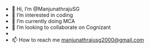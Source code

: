 - 👋 Hi, I’m @ManjunathrajuSG
- 👀 I’m interested in coding
- 🌱 I’m currently doing MCA 
- 💞️ I’m looking to collaborate on Cognizant
- 
- 📫 How to reach me manjunathrajusg2000@gmail.com

<!---
ManjunathrajuSG/ManjunathrajuSG is a ✨ special ✨ repository because its `README.md` (this file) appears on your GitHub profile.
You can click the Preview link to take a look at your changes.
--->
